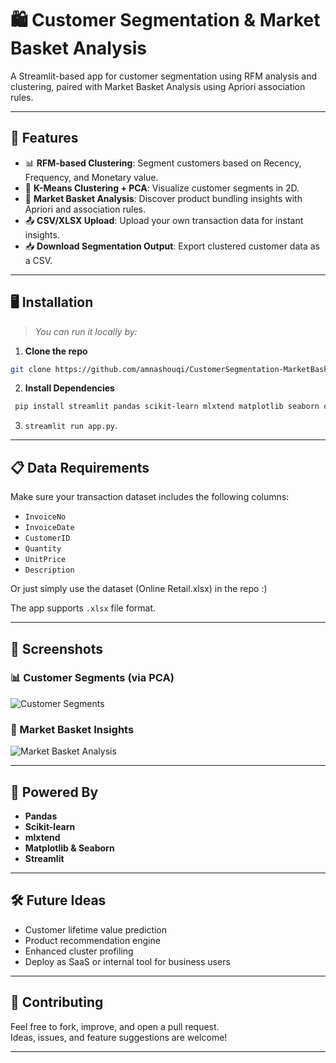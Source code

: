 # 🛍️ Customer Segmentation & Market Basket Analysis

A Streamlit-based app for customer segmentation using RFM analysis and clustering, paired with Market Basket Analysis using Apriori association rules.

---

## 🚀 Features

- 📊 **RFM-based Clustering**: Segment customers based on Recency, Frequency, and Monetary value.
- 🧠 **K-Means Clustering + PCA**: Visualize customer segments in 2D.
- 🧺 **Market Basket Analysis**: Discover product bundling insights with Apriori and association rules.
- 📤 **CSV/XLSX Upload**: Upload your own transaction data for instant insights.
- 📥 **Download Segmentation Output**: Export clustered customer data as a CSV.

---

## 🖥️ Installation

> *You can run it locally by:*
  1. **Clone the repo**
```bash
git clone https://github.com/amnashouqi/CustomerSegmentation-MarketBasketAnalysis.git
```
  2. **Install Dependencies**
```bash
 pip install streamlit pandas scikit-learn mlxtend matplotlib seaborn openpyxl
```
  3. `streamlit run app.py`.
     
---

## 📋 Data Requirements

Make sure your transaction dataset includes the following columns:

- `InvoiceNo`
- `InvoiceDate`
- `CustomerID`
- `Quantity`
- `UnitPrice`
- `Description`

Or just simply use the dataset (Online Retail.xlsx) in the repo :)

The app supports `.xlsx` file format.

---

## 📸 Screenshots

### 📊 Customer Segments (via PCA)

![Customer Segments](customer_segments.png)

### 🧺 Market Basket Insights

![Market Basket Analysis](market_basket.png)

---

## 🧠 Powered By

- **Pandas**
- **Scikit-learn**
- **mlxtend**
- **Matplotlib & Seaborn**
- **Streamlit**

---

## 🛠️ Future Ideas

- Customer lifetime value prediction
- Product recommendation engine
- Enhanced cluster profiling
- Deploy as SaaS or internal tool for business users

---

## 🤝 Contributing

Feel free to fork, improve, and open a pull request.  
Ideas, issues, and feature suggestions are welcome!

---
